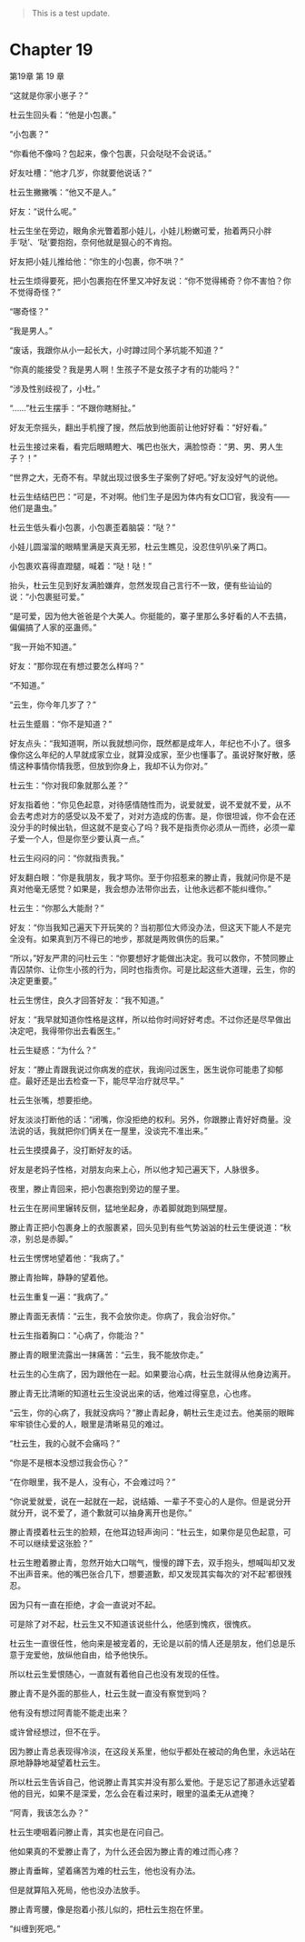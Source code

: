 > This is a test update.
# Chapter 19

第19章 第 19 章

“这就是你家小崽子？”

杜云生回头看：“他是小包裹。”

“小包裹？”

“你看他不像吗？包起来，像个包裹，只会哒哒不会说话。”

好友吐槽：“他才几岁，你就要他说话？”

杜云生撇撇嘴：“他又不是人。”

好友：“说什么呢。”

杜云生坐在旁边，眼角余光瞥着那小娃儿，小娃儿粉嫩可爱，抬着两只小胖手‘哒’、‘哒’要抱抱，奈何他就是狠心的不肯抱。

好友把小娃儿推给他：“你生的小包裹，你不哄？”

杜云生烦得要死，把小包裹抱在怀里又冲好友说：“你不觉得稀奇？你不害怕？你不觉得奇怪？”

“哪奇怪？”

“我是男人。”

“废话，我跟你从小一起长大，小时蹲过同个茅坑能不知道？”

“你真的能接受？我是男人啊！生孩子不是女孩子才有的功能吗？”

“涉及性别歧视了，小杜。”

“……”杜云生摆手：“不跟你瞎掰扯。”

好友无奈摇头，翻出手机搜了搜，然后放到他面前让他好好看：“好好看。”

杜云生接过来看，看完后眼睛瞪大、嘴巴也张大，满脸惊奇：“男、男、男人生子？！”

“世界之大，无奇不有。早就出现过很多生子案例了好吧。”好友没好气的说他。

杜云生结结巴巴：“可是，不对啊。他们生子是因为体内有女□□官，我没有——他们是蛊虫。”

杜云生低头看小包裹，小包裹歪着脑袋：“哒？”

小娃儿圆溜溜的眼睛里满是天真无邪，杜云生瞧见，没忍住叭叭亲了两口。

小包裹欢喜得直蹬腿，喊着：“哒！哒！”

抬头，杜云生见到好友满脸嫌弃，忽然发现自己言行不一致，便有些讪讪的说：“小包裹挺可爱。”

“是可爱，因为他大爸爸是个大美人。你挺能的，寨子里那么多好看的人不去搞，偏偏搞了人家的巫蛊师。”

“我一开始不知道。”

好友：“那你现在有想过要怎么样吗？”

“不知道。”

“云生，你今年几岁了？”

杜云生蹙眉：“你不是知道？”

好友点头：“我知道啊，所以我就想问你，既然都是成年人，年纪也不小了。很多像你这么年纪的人早就成家立业，就算没成家，至少也懂事了。虽说好聚好散，感情这种事情你情我愿，但放到你身上，我却不认为你对。”

杜云生：“你对我印象就那么差？”

好友指着他：“你见色起意，对待感情随性而为，说爱就爱，说不爱就不爱，从不会去考虑对方的感受以及不爱了，对对方造成的伤害。是，你很坦诚，你不会在还没分手的时候出轨，但这就不是变心了吗？我不是指责你必须从一而终，必须一辈子爱一个人，但是你至少要认真一点。”

杜云生闷闷的问：“你就指责我。”

好友翻白眼：“你是我朋友，我才骂你。至于你招惹来的滕止青，我就问你是不是真对他毫无感觉？如果是，我会想办法带你出去，让他永远都不能纠缠你。”

杜云生：“你那么大能耐？”

好友：“你当我知己遍天下开玩笑的？当初那位大师没办法，但这天下能人不是完全没有。如果真到万不得已的地步，那就是两败俱伤的后果。”

“所以，”好友严肃的问杜云生：“你要想好才能做出决定。我可以救你，不赞同滕止青囚禁你、让你生小孩的行为，同时也指责你。可是比起这些大道理，云生，你的决定更重要。”

杜云生愣住，良久才回答好友：“我不知道。”

好友：“我早就知道你性格是这样，所以给你时间好好考虑。不过你还是尽早做出决定吧，我得带你出去看医生。”

杜云生疑惑：“为什么？”

好友：“滕止青跟我说过你病发的症状，我询问过医生，医生说你可能患了抑郁症。最好还是出去检查一下，能尽早治疗就尽早。”

杜云生张嘴，想要拒绝。

好友淡淡打断他的话：“闭嘴，你没拒绝的权利。另外，你跟滕止青好好商量。没法说的话，我就把你们俩关在一屋里，没谈完不准出来。”

杜云生摸摸鼻子，没打断好友的话。

好友是老妈子性格，对朋友向来上心，所以他才知己遍天下，人脉很多。

夜里，滕止青回来，把小包裹抱到旁边的屋子里。

杜云生在房间里辗转反侧，猛地坐起身，赤着脚就跑到隔壁屋。

滕止青正把小包裹身上的衣服裹紧，回头见到有些气势汹汹的杜云生便说道：“秋凉，别总是赤脚。”

杜云生愣愣地望着他：“我病了。”

滕止青抬眸，静静的望着他。

杜云生重复一遍：“我病了。”

滕止青面无表情：“云生，我不会放你走。你病了，我会治好你。”

杜云生指着胸口：“心病了，你能治？”

滕止青的眼里流露出一抹痛苦：“云生，我不能放你走。”

杜云生的心生病了，因为跟他在一起。如果要治心病，杜云生就得从他身边离开。

滕止青无比清晰的知道杜云生没说出来的话，他难过得窒息，心也疼。

“云生，你的心病了，我就没病吗？”滕止青起身，朝杜云生走过去。他美丽的眼眸牢牢锁住心爱的人，眼里是清晰易见的难过。

“杜云生，我的心就不会痛吗？”

“你是不是根本没想过我会伤心？”

“在你眼里，我不是人，没有心，不会难过吗？”

“你说爱就爱，说在一起就在一起，说结婚、一辈子不变心的人是你。但是说分开就分开，说不爱了，道个歉就可以抽身离开也是你。”

滕止青摸着杜云生的脸颊，在他耳边轻声询问：“杜云生，如果你是见色起意，可不可以继续爱这张脸？”

杜云生瞪着滕止青，忽然开始大口喘气，慢慢的蹲下去，双手抱头，想喊叫却又发不出声音来。他的嘴巴张合几下，想要道歉，却又发现其实每次的‘对不起’都很残忍。

因为只有一直在拒绝，才会一直说对不起。

可是除了对不起，杜云生又不知道该说些什么，他感到愧疚，很愧疚。

杜云生一直很任性，他向来是被宠着的，无论是以前的情人还是朋友，他们总是乐意于宠爱他，放纵他自由，给予他快乐。

所以杜云生爱恨随心，一直就有着他自己也没有发现的任性。

滕止青不是外面的那些人，杜云生就一直没有察觉到吗？

他有没有想过阿青能不能走出来？

或许曾经想过，但不在乎。

因为滕止青总表现得冷淡，在这段关系里，他似乎都处在被动的角色里，永远站在原地静静地凝望着杜云生。

所以杜云生告诉自己，他说滕止青其实并没有那么爱他。于是忘记了那道永远望着他的目光，如果不是深爱，怎么会在看过来时，眼里的温柔无从遮掩？

“阿青，我该怎么办？”

杜云生哽咽着问滕止青，其实也是在问自己。

他如果真的不爱滕止青了，为什么还会因为滕止青的难过而心疼？

滕止青垂眸，望着痛苦为难的杜云生，他也没有办法。

但是就算陷入死局，他也没办法放手。

滕止青弯腰，像是抱着小孩儿似的，把杜云生抱在怀里。

“纠缠到死吧。”

